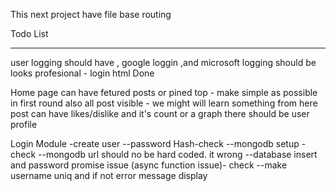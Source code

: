 This next project have file base routing

Todo List

---

user logging should have , google loggin ,and microsoft logging should be looks profesional - login html Done

Home page can have fetured posts or pined top - make simple as possible in first round
also all post visible - we might will learn something from here
post can have likes/dislike and it's count or a graph
there should be user profile

Login Module
-create user
--password Hash-check
--mongodb setup - check
--mongodb url should no be hard coded. it wrong
--database insert and password promise issue (async function issue)- check
--make username uniq and if not error message display
